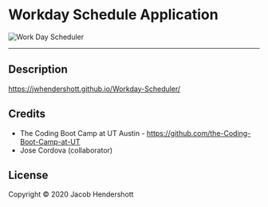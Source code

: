 # Workday Schedule Application

![Work Day Scheduler](https://user-images.githubusercontent.com/70990105/104234424-ffa6c580-5418-11eb-82d6-676d5c5efb36.gif)

<hr>

## Description

https://jwhendershott.github.io/Workday-Scheduler/




## Credits

* The Coding Boot Camp at UT Austin - https://github.com/the-Coding-Boot-Camp-at-UT
* Jose Cordova (collaborator) 

## License

Copyright © 2020 Jacob Hendershott

